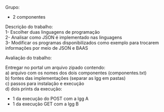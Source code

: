 Grupo:  
- 2 componentes

Descrição do trabalho:  
1- Escolher duas linguagens de programação  
2- Analisar como JSON é implementado nas linguagens  
3- Modificar os programas disponibilizados como exemplo para trocarem informações por meio de JSON e BAAS  

Avaliação do trabalho:  

Entregar no portal um arquivo zipado contendo:  
a) arquivo com os nomes dos dois componentes (componentes.txt)  
b) fontes das implementaçôes (separar as lgg em pastas)  
c) passos para instalação e execução  
d) dois prints da execução:  
- 1 da execução do POST com a lgg A  
- 1 da execução GET com a lgg B  